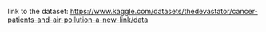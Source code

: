 link to the dataset: https://www.kaggle.com/datasets/thedevastator/cancer-patients-and-air-pollution-a-new-link/data
